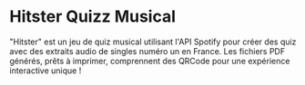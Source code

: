 # Hitster Quizz Musical

"Hitster" est un jeu de quiz musical utilisant l'API Spotify pour créer des quiz avec des extraits audio de singles numéro un en France. Les fichiers PDF générés, prêts à imprimer, comprennent des QRCode pour une expérience interactive unique ! 

